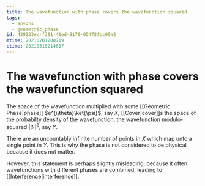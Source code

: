 ```yaml
---
title: The wavefunction with phase covers the wavefunction squared
tags:
  - anyons
  - geometric_phase
id: 439233ec-f391-41ed-8179-05472fbc09a2
mtime: 20210701200719
ctime: 20210516214617
---
```


# The wavefunction with phase covers the wavefunction squared

The space of the wavefunction multiplied with some  [[Geometric Phase|phase]]  $e^{i\theta}\ket{\psi}$, say $X$, [[Cover|cover]]s the space of the probabilty density of the wavefunction, the wavefunction modulo-squared $|\psi|^2$, say $Y$.

There are an uncountably infinite number of points in $X$ which map unto a single point in $Y$. This is why the phase is not considered to be physical, because it does not matter.

However, this statement is perhaps slightly misleading, because it often wavefunctions with different phases are combined, leading to [[Interference|interference]].
